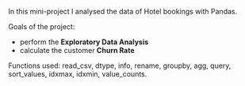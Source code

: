 In this mini-project I analysed the data of Hotel bookings with Pandas. 

Goals of the project:
 - perform the **Exploratory Data Analysis** 
 - calculate the customer **Churn Rate**

Functions used: read_csv, dtype, info, rename, groupby, agg, query, sort_values, idxmax, idxmin, value_counts.

